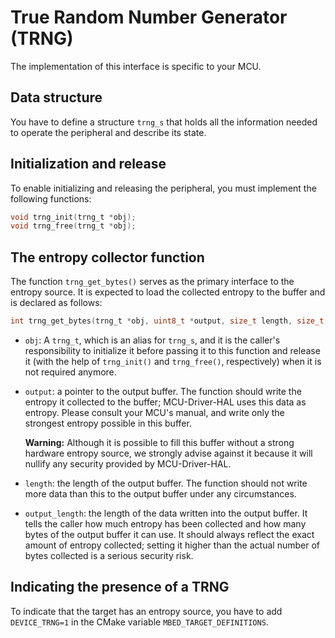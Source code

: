 # True Random Number Generator (TRNG)

The implementation of this interface is specific to your MCU.

## Data structure

You have to define a structure `trng_s` that holds all the information needed to operate the peripheral and describe its state.

## Initialization and release

To enable initializing and releasing the peripheral, you must implement the following functions:

```c
void trng_init(trng_t *obj);
void trng_free(trng_t *obj);
```

## The entropy collector function

The function `trng_get_bytes()` serves as the primary interface to the entropy source. It is expected to load the collected entropy to the buffer and is declared as follows:

```c
int trng_get_bytes(trng_t *obj, uint8_t *output, size_t length, size_t *output_length);
```

- `obj`: A `trng_t`, which is an alias for `trng_s`, and it is the caller's responsibility to initialize it before passing it to this function and release it (with the help of `trng_init()` and `trng_free()`, respectively) when it is not required anymore.

- `output`: a pointer to the output buffer. The function should write the entropy it collected to the buffer; MCU-Driver-HAL uses this data as entropy. Please consult your MCU's manual, and write only the strongest entropy possible in this buffer.

    **Warning:** Although it is possible to fill this buffer without a strong hardware entropy source, we strongly advise against it because it will nullify any security provided by MCU-Driver-HAL.

- `length`: the length of the output buffer. The function should not write more data than this to the output buffer under any circumstances.

- `output_length`: the length of the data written into the output buffer. It tells the caller how much entropy has been collected and how many bytes of the output buffer it can use. It should always reflect the exact amount of entropy collected; setting it higher than the actual number of bytes collected is a serious security risk.

## Indicating the presence of a TRNG

To indicate that the target has an entropy source, you have to add `DEVICE_TRNG=1` in the CMake variable `MBED_TARGET_DEFINITIONS`.
